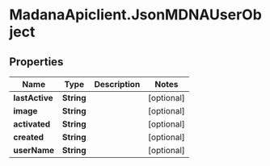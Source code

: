 # MadanaApiclient.JsonMDNAUserObject

## Properties

Name | Type | Description | Notes
------------ | ------------- | ------------- | -------------
**lastActive** | **String** |  | [optional] 
**image** | **String** |  | [optional] 
**activated** | **String** |  | [optional] 
**created** | **String** |  | [optional] 
**userName** | **String** |  | [optional] 


